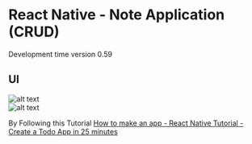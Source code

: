 # React Native - Note Application (CRUD)  
Development time version 0.59  

## UI  
![alt text](assets/img/note1.png)    
![alt text](assets/img/note2.png)    

By Following this Tutorial 
[How to make an app - React Native Tutorial - Create a Todo App in 25 minutes](https://www.youtube.com/watch?v=xb8uTN3qiUI&t=44s)  
